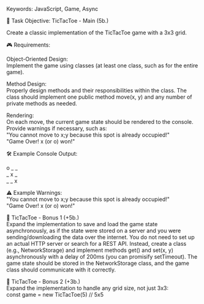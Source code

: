 Keywords: JavaScript, Game, Async

📝 Task Objective: TicTacToe - Main (5b.)

Create a classic implementation of the TicTacToe game with a 3x3 grid.

🎮 Requirements:

Object-Oriented Design:<br>
Implement the game using classes (at least one class, such as for the entire game).

Method Design:<br>
Properly design methods and their responsibilities within the class.
The class should implement one public method move(x, y) and any number of private methods as needed.

Rendering:<br>
On each move, the current game state should be rendered to the console.<br>
Provide warnings if necessary, such as:<br>
"You cannot move to x;y because this spot is already occupied!"<br>
"Game Over! x (or o) won!"<br>

🛠️ Example Console Output:

o _ _<br>
_ x _<br>
_ _ x<br>

⚠️ Example Warnings:<br>
"You cannot move to x;y because this spot is already occupied!"<br>
"Game Over! x (or o) won!"

📝 TicTacToe - Bonus 1 (+5b.)<br>
Expand the implementation to save and load the game state asynchronously, as if the state were stored on a server and you were sending/downloading the data over the internet. You do not need to set up an actual HTTP server or search for a REST API. Instead, create a class (e.g., NetworkStorage) and implement methods get() and set(x, y) asynchronously with a delay of 200ms (you can promisify setTimeout). The game state should be stored in the NetworkStorage class, and the game class should communicate with it correctly.

📝 TicTacToe - Bonus 2 (+3b.)<br>
Expand the implementation to handle any grid size, not just 3x3:<br>
const game = new TicTacToe(5) // 5x5
